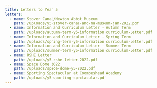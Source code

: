 ```yaml
---
title: Letters to Year 5
letters:
  - name: Stover Canal/Newton Abbot Museum
    path: /uploads/y5-stover-canal-and-na-museum-jan-2022.pdf
  - name: Information and Curriculum Letter - Autumn Term
    path: /uploads/autumn-term-y5-information-curriculum-letter.pdf
  - name: Information and Curriculum Letter - Spring Term
    path: /uploads/spring-term-y5-information-curriculum-letter.pdf
  - name: Information and Curriculum Letter - Summer Term
    path: /uploads/summer-term-y5-information-curriculum-letter.pdf
  - name: RSHE Letter
    path: /uploads/y5-rshe-letter-2022.pdf
  - name: Space Dome 2022
    path: /uploads/space-dome-y5-2022.pdf
  - name: Sporting Spectacular at Coombeshead Academy
    path: /uploads/y5-sporting-spectacular.pdf
---
```

